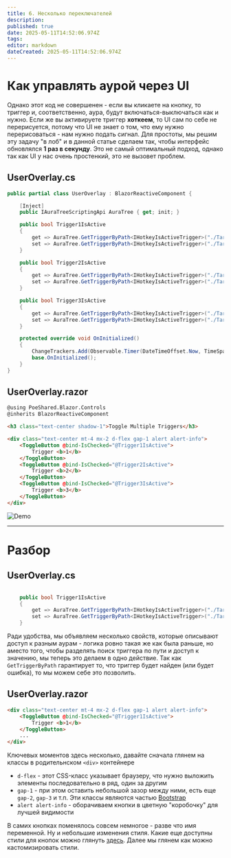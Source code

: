 ```yaml
---
title: 6. Несколько переключателей
description: 
published: true
date: 2025-05-11T14:52:06.974Z
tags: 
editor: markdown
dateCreated: 2025-05-11T14:52:06.974Z
---
```


# Как управлять аурой через UI

Однако этот код не совершенен - если вы кликаете на кнопку, то триггер и, соответственно, аура, будут включаться-выключаться как и нужно.
Если же вы активируете триггер **хоткеем**, то UI сам по себе не перерисуется, потому что UI не знает о том, что ему нужно перерисоваться - нам нужно подать сигнал.
Для простоты, мы решим эту задачу "в лоб" и в данной статье сделаем так, чтобы интерфейс обновлялся **1 раз в секунду**. 
Это не самый оптимальный подход, однако так как UI у нас очень простенкий, это не вызовет проблем.


## UserOverlay.cs
```csharp
public partial class UserOverlay : BlazorReactiveComponent {

    [Inject]
    public IAuraTreeScriptingApi AuraTree { get; init; }

    public bool Trigger1IsActive
    {
        get => AuraTree.GetTriggerByPath<IHotkeyIsActiveTrigger>("./TargetAura 1").TriggerValue ?? false;
        set => AuraTree.GetTriggerByPath<IHotkeyIsActiveTrigger>("./TargetAura 1").TriggerValue = value;
    }

    public bool Trigger2IsActive
    {
        get => AuraTree.GetTriggerByPath<IHotkeyIsActiveTrigger>("./TargetAura 2").TriggerValue ?? false;
        set => AuraTree.GetTriggerByPath<IHotkeyIsActiveTrigger>("./TargetAura 2").TriggerValue = value;
    }

    public bool Trigger3IsActive
    {
        get => AuraTree.GetTriggerByPath<IHotkeyIsActiveTrigger>("./TargetAura 3").TriggerValue ?? false;
        set => AuraTree.GetTriggerByPath<IHotkeyIsActiveTrigger>("./TargetAura 3").TriggerValue = value;
    }

    protected override void OnInitialized()
    {
        ChangeTrackers.Add(Observable.Timer(DateTimeOffset.Now, TimeSpan.FromSeconds(1)));
        base.OnInitialized();
    }
}
```

## UserOverlay.razor
```html
@using PoeShared.Blazor.Controls
@inherits BlazorReactiveComponent

<h3 class="text-center shadow-1">Toggle Multiple Triggers</h3>

<div class="text-center mt-4 mx-2 d-flex gap-1 alert alert-info">
    <ToggleButton @bind-IsChecked="@Trigger1IsActive">
        Trigger <b>1</b>
    </ToggleButton>
    <ToggleButton @bind-IsChecked="@Trigger2IsActive">
        Trigger <b>2</b>
    </ToggleButton>
    <ToggleButton @bind-IsChecked="@Trigger3IsActive">
        Trigger <b>3</b> 
    </ToggleButton>
</div>
```

![Demo](https://s3.eyeauras.net/media/2025/05/NVIDIA_Overlay_WPu1ZGwKwS.gif)

---

# Разбор
## UserOverlay.cs
```csharp

    public bool Trigger1IsActive
    {
        get => AuraTree.GetTriggerByPath<IHotkeyIsActiveTrigger>("./TargetAura 1").TriggerValue ?? false;
        set => AuraTree.GetTriggerByPath<IHotkeyIsActiveTrigger>("./TargetAura 1").TriggerValue = value;
    }
```
Ради удобства, мы объявляем несколько свойств, которые описывают доступ к разным аурам - логика ровно такая же как была раньше,
но аместо того, чтобы разделять поиск триггера по пути и доступ к значению, мы теперь это делаем в одно действие. Так как `GetTriggerByPath` гарантирует то, что триггер будет найден (или будет ошибка), то мы можем себе это позволить. 


## UserOverlay.razor 
```html
<div class="text-center mt-4 mx-2 d-flex gap-1 alert alert-info">
    <ToggleButton @bind-IsChecked="@Trigger1IsActive">
        Trigger <b>1</b>
    </ToggleButton>
    ...
</div>
```
Ключевых моментов здесь несколько, давайте сначала глянем на классы в родительнском `<div>` контейнере
- `d-flex` - этот CSS-класс указывает браузеру, что нужно выложить элементы последовательно в ряд, один за другим
- `gap-1` - при этом оставить небольшой зазор между ними, есть еще `gap-2`, `gap-3` и т.п. Эти классы являются частью [Bootstrap](https://getbootstrap.com/)
- `alert alert-info` - оборачиваем кнопки в цветную "коробочку" для лучшей видимости

В самих кнопках поменялось совсем немногое - разве что имя переменной. Ну и небольшие изменения стиля. Какие еще доступны стили для кнопок можно глянуть [здесь](https://getbootstrap.com/docs/5.3/components/buttons/). Далее мы глянем как можно кастомизировать стили.  


